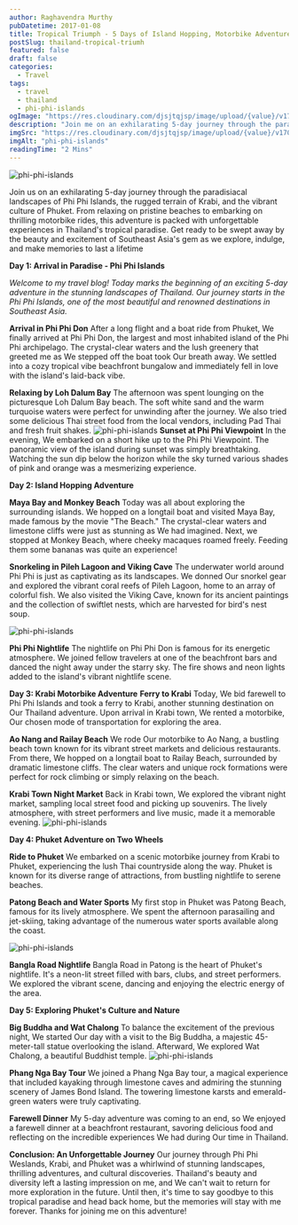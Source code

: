 ```yaml
---
author: Raghavendra Murthy
pubDatetime: 2017-01-08
title: Tropical Triumph - 5 Days of Island Hopping, Motorbike Adventures, and Beach Bliss in Thailand
postSlug: thailand-tropical-triumh
featured: false
draft: false
categories:
  - Travel
tags:
  - travel
  - thailand
  - phi-phi-islands
ogImage: "https://res.cloudinary.com/djsjtqjsp/image/upload/{value}/v1709676621/raghavendra-murthy-blog/travel/ibiza/IMG_7624_zx8fvw.jpg"
description: "Join me on an exhilarating 5-day journey through the paradisiacal landscapes of Phi Phi Islands, the rugged terrain of Krabi, and the vibrant culture of Phuket. From relaxing on pristine beaches to embarking on thrilling motorbike rides, this adventure is packed with unforgettable experiences in Thailand's tropical paradise. Get ready to be swept away by the beauty and excitement of Southeast Asia's gem as we explore, indulge, and make memories to last a lifetime."
imgSrc: "https://res.cloudinary.com/djsjtqjsp/image/upload/{value}/v1709676621/raghavendra-murthy-blog/travel/ibiza/IMG_7624_zx8fvw.jpg"
imgAlt: "phi-phi-islands"
readingTime: "2 Mins"
---
```


![phi-phi-islands](https://res.cloudinary.com/djsjtqjsp/image/upload/q_auto:low/v1719929925/raghavendra-murthy-blog/travel/thailand/20191016_100039_pd8d3h.jpg)

Join us on an exhilarating 5-day journey through the paradisiacal landscapes of Phi Phi Islands, the rugged terrain of Krabi, and the vibrant culture of Phuket. From relaxing on pristine beaches to embarking on thrilling motorbike rides, this adventure is packed with unforgettable experiences in Thailand's tropical paradise. Get ready to be swept away by the beauty and excitement of Southeast Asia's gem as we explore, indulge, and make memories to last a lifetime

**Day 1: Arrival in Paradise - Phi Phi Islands**

_Welcome to my travel blog! Today marks the beginning of an exciting 5-day adventure in the stunning landscapes of Thailand. Our journey starts in the Phi Phi Islands, one of the most beautiful and renowned destinations in Southeast Asia._

**Arrival in Phi Phi Don**
After a long flight and a boat ride from Phuket, We finally arrived at Phi Phi Don, the largest and most inhabited island of the Phi Phi archipelago. The crystal-clear waters and the lush greenery that greeted me as We stepped off the boat took Our breath away. We settled into a cozy tropical vibe beachfront bungalow and immediately fell in love with the island's laid-back vibe.

**Relaxing by Loh Dalum Bay**
The afternoon was spent lounging on the picturesque Loh Dalum Bay beach. The soft white sand and the warm turquoise waters were perfect for unwinding after the journey. We also tried some delicious Thai street food from the local vendors, including Pad Thai and fresh fruit shakes.
![phi-phi-islands](https://res.cloudinary.com/djsjtqjsp/image/upload/q_auto:low/v1719930260/raghavendra-murthy-blog/travel/thailand/IMG_6675_budrfg.jpg)
**Sunset at Phi Phi Viewpoint**
In the evening, We embarked on a short hike up to the Phi Phi Viewpoint. The panoramic view of the island during sunset was simply breathtaking. Watching the sun dip below the horizon while the sky turned various shades of pink and orange was a mesmerizing experience.

**Day 2: Island Hopping Adventure**

**Maya Bay and Monkey Beach**
Today was all about exploring the surrounding islands. We hopped on a longtail boat and visited Maya Bay, made famous by the movie "The Beach." The crystal-clear waters and limestone cliffs were just as stunning as We had imagined. Next, we stopped at Monkey Beach, where cheeky macaques roamed freely. Feeding them some bananas was quite an experience!

**Snorkeling in Pileh Lagoon and Viking Cave**
The underwater world around Phi Phi is just as captivating as its landscapes. We donned Our snorkel gear and explored the vibrant coral reefs of Pileh Lagoon, home to an array of colorful fish. We also visited the Viking Cave, known for its ancient paintings and the collection of swiftlet nests, which are harvested for bird's nest soup.

![phi-phi-islands](https://res.cloudinary.com/djsjtqjsp/image/upload/q_auto:low/v1719930000/raghavendra-murthy-blog/travel/thailand/20191017_115009_qanea1.jpg)

**Phi Phi Nightlife**
The nightlife on Phi Phi Don is famous for its energetic atmosphere. We joined fellow travelers at one of the beachfront bars and danced the night away under the starry sky. The fire shows and neon lights added to the island's vibrant nightlife scene.

**Day 3: Krabi Motorbike Adventure**
**Ferry to Krabi**
Today, We bid farewell to Phi Phi Islands and took a ferry to Krabi, another stunning destination on Our Thailand adventure. Upon arrival in Krabi town, We rented a motorbike, Our chosen mode of transportation for exploring the area.

**Ao Nang and Railay Beach**
We rode Our motorbike to Ao Nang, a bustling beach town known for its vibrant street markets and delicious restaurants. From there, We hopped on a longtail boat to Railay Beach, surrounded by dramatic limestone cliffs. The clear waters and unique rock formations were perfect for rock climbing or simply relaxing on the beach.

**Krabi Town Night Market**
Back in Krabi town, We explored the vibrant night market, sampling local street food and picking up souvenirs. The lively atmosphere, with street performers and live music, made it a memorable evening.
![phi-phi-islands](https://res.cloudinary.com/djsjtqjsp/image/upload/q_auto:low/v1719929836/raghavendra-murthy-blog/travel/thailand/20191015_103420_lfh6dx.jpg)

**Day 4: Phuket Adventure on Two Wheels**

**Ride to Phuket**
We embarked on a scenic motorbike journey from Krabi to Phuket, experiencing the lush Thai countryside along the way. Phuket is known for its diverse range of attractions, from bustling nightlife to serene beaches.

**Patong Beach and Water Sports**
My first stop in Phuket was Patong Beach, famous for its lively atmosphere. We spent the afternoon parasailing and jet-skiing, taking advantage of the numerous water sports available along the coast.

![phi-phi-islands](https://res.cloudinary.com/djsjtqjsp/image/upload/q_auto:low/v1719930144/raghavendra-murthy-blog/travel/thailand/20191017_210141_zwstgd.jpg)

**Bangla Road Nightlife**
Bangla Road in Patong is the heart of Phuket's nightlife. It's a neon-lit street filled with bars, clubs, and street performers. We explored the vibrant scene, dancing and enjoying the electric energy of the area.

**Day 5: Exploring Phuket's Culture and Nature**

**Big Buddha and Wat Chalong**
To balance the excitement of the previous night, We started Our day with a visit to the Big Buddha, a majestic 45-meter-tall statue overlooking the island. Afterward, We explored Wat Chalong, a beautiful Buddhist temple.
![phi-phi-islands](https://res.cloudinary.com/djsjtqjsp/image/upload/q_auto:low/v1719930269/raghavendra-murthy-blog/travel/thailand/IMG_6797_xn59te.jpg)

**Phang Nga Bay Tour**
We joined a Phang Nga Bay tour, a magical experience that included kayaking through limestone caves and admiring the stunning scenery of James Bond Island. The towering limestone karsts and emerald-green waters were truly captivating.

**Farewell Dinner**
My 5-day adventure was coming to an end, so We enjoyed a farewell dinner at a beachfront restaurant, savoring delicious food and reflecting on the incredible experiences We had during Our time in Thailand.

**Conclusion: An Unforgettable Journey**
Our journey through Phi Phi Weslands, Krabi, and Phuket was a whirlwind of stunning landscapes, thrilling adventures, and cultural discoveries. Thailand's beauty and diversity left a lasting impression on me, and We can't wait to return for more exploration in the future. Until then, it's time to say goodbye to this tropical paradise and head back home, but the memories will stay with me forever. Thanks for joining me on this adventure!
